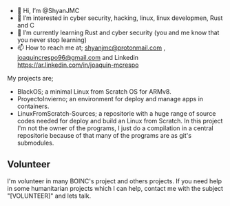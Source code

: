 - 👋 Hi, I’m @ShyanJMC
- 👀 I’m interested in cyber security, hacking, linux, linux developmen, Rust and C
- 🌱 I’m currently learning Rust and cyber security (you and me know that you never stop learning)
- 📫 How to reach me at; shyanjmc@protonmail.com , joaquincrespo96@gmail.com and Linkedin https://ar.linkedin.com/in/joaquin-mcrespo

<!---
ShyanJMC/ShyanJMC is a ✨ special ✨ repository because its `README.md` (this file) appears on your GitHub profile.
You can click the Preview link to take a look at your changes.
--->

My projects are;
- BlackOS; a minimal Linux from Scratch OS for ARMv8.
- ProyectoInvierno; an environment for deploy and manage apps in containers.
- LinuxFromScratch-Sources; a repositorie with a huge range of source codes needed for deploy and build an Linux from Scratch. In this project I'm not the owner of the programs, I just do a compilation in a central repositorie because of that many of the programs are as git's submodules.

## Volunteer
I'm volunteer in many BOINC's project and others projects. If you need help in some humanitarian projects which I can help, contact me with the subject "[VOLUNTEER]" and lets talk.
